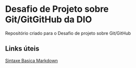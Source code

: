 # Desafio de Projeto sobre Git/GitGitHub da DIO
Repositório criado para o Desafio de projeto sobre Git/GitHub

## Links úteis
  [ Sintaxe Basica Markdown]( https://www.markdownguide.org/basic-syntax/)
